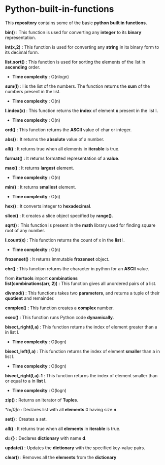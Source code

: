 # **Python-built-in-functions**
This **repository** contains some of the basic **python** **built in** **functions**.

**bin()** : This function is used for converting any **integer** to its **binary** representation.

**int(x,2)** : This function is used for converting any **string** in its binary form to its decimal form.

**list.sort()** : This function is used for sorting the elements of the list in **ascending** order.
  - **Time complexity** : O(nlogn)

**sum(l)** : l is the list of the numbers. The function returns the **sum** of the numbers present in the list.
  - **Time complexity** : O(n)

**l.index(x)** : This function returns the **index** of element **x** present in the list l.
  - **Time complexity** : O(n)

**ord()** : This function returns the **ASCII** value of char or integer.

**abs()** : It returns the **absolute** value of a number.

**all()** : It returns true when all elements in **iterable** is true.

**format()** : It returns formatted representation of a **value**.

**max()** : It returns **largest** element.
  - **Time complexity** : O(n)

**min()** : It returns **smallest** element.
  - **Time complexity** : O(n)

**hex()** : It converts integer to **hexadecimal**.

**slice()** : It creates a slice object specified by **range()**.

**sqrt()** : This function is present in the **math** library used for finding square root of any number.

**l.count(x)** : This function returns the count of x in the **list** l.
  - **Time complexity** : O(n)

**frozenset()** : It returns immutable **frozenset** object.

**chr()** : This function returns the character in python for an **ASCII** value.

from **itertools** import **combinations**  
**list(combinations(arr, 2))** : This function gives all unordered pairs of a list.  

**divmod()** : This functions takes two **parameters**, and returns a tuple of their **quotient** and remainder.  

**complex()** : This function creates a **complex** number.  

**exec()** : This function runs Python code **dynamically**.

**bisect_right(l,a)** : This function returns the index of element greater than a in list l.
  - **Time complexity** : O(logn)

**bisect_left(l,a)** : This function returns the index of element **smaller** than a in list l.
  - **Time complexity** : O(logn)

**bisect_right(l,a)-1** : This function returns the index of element smaller than or equal to a in **list** l.
  - **Time complexity** : O(logn)

**zip()** : Returns an Iterator of **Tuples**.

**l=[0]*n** : Declares list with all **elements** 0 having size **n**.

**set()** : Creates a set.

**all()** : It returns true when all **elements** in **iterable** is true.

**d={}** : Declares **dictionary** with name **d**.

**update()** :  Updates the **dictionary** with the specified key-value pairs.

**clear()**	: Removes all the **elements** from the **dictionary**

